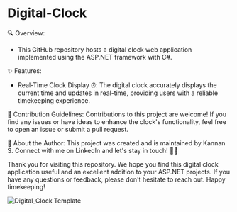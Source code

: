 # Digital-Clock

🔍 Overview:
* This GitHub repository hosts a digital clock web application implemented using the ASP.NET framework with C#.

✨ Features:
* Real-Time Clock Display ⏰: The digital clock accurately displays the current time and updates in real-time, providing users with a reliable timekeeping experience.

🤝 Contribution Guidelines:
Contributions to this project are welcome! If you find any issues or have ideas to enhance the clock's functionality, feel free to open an issue or submit a pull request.

👤 About the Author:
This project was created and is maintained by Kannan S. Connect with me on LinkedIn and let's stay in touch! 📧🤝

Thank you for visiting this repository. We hope you find this digital clock application useful and an excellent addition to your ASP.NET projects. If you have any questions or feedback, please don't hesitate to reach out. Happy timekeeping!

![Digital_Clock Template](https://github.com/Kannan-Sureshsasi/Digital-Clock/assets/138990724/e0925838-3b8d-4d0f-b4ca-4ae40b623948)
